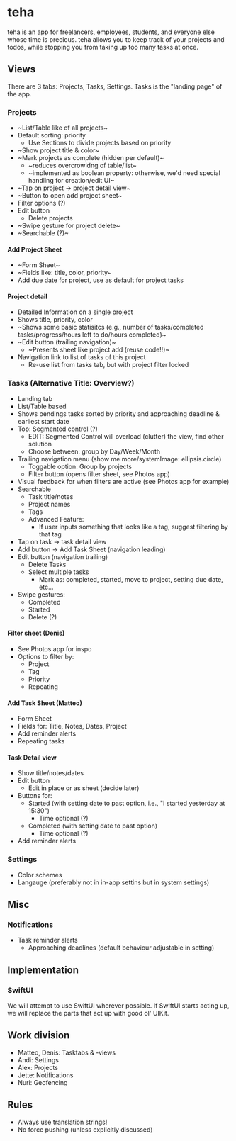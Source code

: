 # teha

teha is an app for freelancers, employees, students, and everyone else whose time is precious.
teha allows you to keep track of your projects and todos, while stopping you from taking up too many tasks at once.

## Views
There are 3 tabs: Projects, Tasks, Settings. Tasks is the "landing page" of the app.


### Projects
- ~List/Table like of all projects~
- Default sorting: priority
  - Use Sections to divide projects based on priority
- ~Show project title & color~
- ~Mark projects as complete (hidden per default)~
  - ~reduces overcrowidng of table/list~
  - ~implemented as boolean property: otherwise, we'd need special handling for creation/edit UI~
- ~Tap on project -> project detail view~
- ~Button to open add project sheet~
- Filter options (?)
- Edit button
  - Delete projects
- ~Swipe gesture for project delete~
- ~Searchable (?)~

#### Add Project Sheet
- ~Form Sheet~
- ~Fields like: title, color, priority~
- Add due date for project, use as default for project tasks

#### Project detail
- Detailed Information on a single project
- Shows title, priority, color
- ~Shows some basic statisitcs (e.g., number of tasks/completed tasks/progress/hours left to do/hours completed)~
- ~Edit button (trailing navigation)~
  - ~Presents sheet like project add (reuse code!!)~
- Navigation link to list of tasks of this project
  - Re-use list from tasks tab, but with project filter locked

### Tasks (Alternative Title: Overview?)
- Landing tab
- List/Table based
- Shows pendings tasks sorted by priority and approaching deadline & earliest start date
- Top: Segmented control (?)
  - EDIT: Segmented Control will overload (clutter) the view, find other solution
  - Choose between: group by Day/Week/Month
- Trailing navigation menu (show me more/systemImage: ellipsis.circle)
  - Toggable option: Group by projects
  - Filter button (opens filter sheet, see Photos app)
- Visual feedback for when filters are active (see Photos app for example)
- Searchable
  - Task title/notes
  - Project names
  - Tags
  - Advanced Feature:
    - If user inputs something that looks like a tag, suggest filtering by that tag
- Tap on task -> task detail view
- Add button -> Add Task Sheet (navigation leading)
- Edit button (navigation trailing)
  - Delete Tasks
  - Select multiple tasks
    - Mark as: completed, started, move to project, setting due date, etc...
- Swipe gestures:
  - Completed
  - Started
  - Delete (?)

#### Filter sheet (Denis)
- See Photos app for inspo
- Options to filter by:
  - Project 
  - Tag
  - Priority 
  - Repeating
  
#### Add Task Sheet (Matteo)
- Form Sheet
- Fields for: Title, Notes, Dates, Project
- Add reminder alerts
- Repeating tasks
  
#### Task Detail view
- Show title/notes/dates
- Edit button
  - Edit in place or as sheet (decide later) 
- Buttons for:
  - Started (with setting date to past option, i.e., "I started yesterday at 15:30")
    - Time optional (?)
  - Completed (with setting date to past option)
    - Time optional (?)
- Add reminder alerts
    
    
### Settings
- Color schemes
- Langauge (preferably not in in-app settins but in system settings)


## Misc
### Notifications

- Task reminder alerts
  - Approaching deadlines (default behaviour adjustable in setting)

## Implementation
### SwiftUI
We will attempt to use SwiftUI wherever possible. If SwiftUI starts acting up, we will replace the parts that act up with good ol' UIKit.

## Work division
- Matteo, Denis: Tasktabs & -views
- Andi: Settings
- Alex: Projects
- Jette: Notifications
- Nuri: Geofencing


## Rules
- Always use translation strings!
- No force pushing (unless explicitly discussed)

